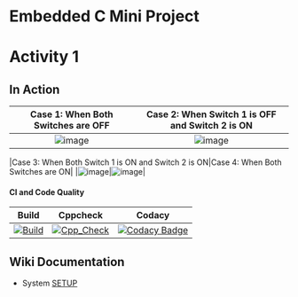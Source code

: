 # Embedded C Mini Project

# Activity 1

## In Action

|Case 1: When Both Switches are OFF|Case 2: When Switch 1 is OFF and Switch 2 is ON|
|:--:|:--:|
|![image](https://user-images.githubusercontent.com/61261829/115930043-6de23600-a4a6-11eb-9b26-7124facd5505.png)|![image](https://user-images.githubusercontent.com/61261829/115930127-92d6a900-a4a6-11eb-8543-bde89173b492.png)|

|Case 3: When Both Switch 1 is ON and Switch 2 is ON|Case 4: When Both Switches are ON|
|![image](https://user-images.githubusercontent.com/61261829/115930263-c6b1ce80-a4a6-11eb-9849-93b9a62fab5c.png)|![image](https://user-images.githubusercontent.com/61261829/115930289-d16c6380-a4a6-11eb-82f5-6a4c09a9c281.png)|

#### CI and Code Quality

|Build|Cppcheck|Codacy|
|:--:|:--:|:--:|
|[![Build](https://github.com/Manikanta489/EmbeddedC_stepin256240/actions/workflows/build.yml/badge.svg)](https://github.com/Manikanta489/EmbeddedC_stepin256240/actions/workflows/build.yml)|[![Cpp_Check](https://github.com/Manikanta489/EmbeddedC_stepin256240/actions/workflows/cpp_check.yml/badge.svg)](https://github.com/Manikanta489/EmbeddedC_stepin256240/actions/workflows/cpp_check.yml)|[![Codacy Badge](https://app.codacy.com/project/badge/Grade/e5facfbcad3a46f283b859d701dbe235)](https://www.codacy.com/gh/Manikanta489/EmbeddedC_stepin256240/dashboard?utm_source=github.com&amp;utm_medium=referral&amp;utm_content=Manikanta489/EmbeddedC_stepin256240&amp;utm_campaign=Badge_Grade)
## Wiki Documentation
* System [SETUP](https://github.com/Bharathgopal/Emb-C/wiki)
